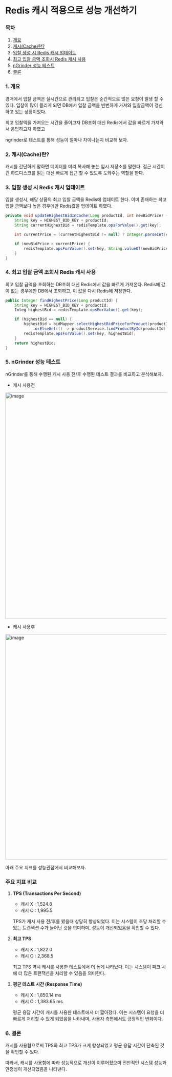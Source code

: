 # Redis 캐시 적용으로 성능 개선하기

### 목차

1. [개요](#1-개요)
2. [캐시(Cache)란?](#2-캐시cache란)
3. [입찰 생성 시 Redis 캐시 업데이트](#3-입찰-생성-시-redis-캐시-업데이트)
4. [최고 입찰 금액 조회시 Redis 캐시 사용](#4-최고-입찰-금액-조회시-redis-캐시-사용)
5. [nGrinder 성능 테스트](#5-ngrinder-성능-테스트)
6. [결론](#6-결론)

### 1. 개요

경매에서 입찰 금액은 실시간으로 관리되고 입찰은 순간적으로 많은 요청이 발생 할 수 있다. 입찰이 많이 몰리게 되면 DB에서 입찰 금액을 빈번하게 가져와 입찰금액이 갱신하고 있는 상황이었다.

최고 입찰액을 가져오는 시간을 줄이고자 DB조회 대신 Redis에서 값을 빠르게 가져와서 응답하고자 하였고

ngrinder로 테스트를 통해 성능이 얼마나 차이나는지 비교해 보자.

### 2. 캐시(Cache)란?

캐시를 간단하게 말하면 데이터를 미리 복사해 놓는 임시 저장소를 말한다. 접근 시간이 긴 하드디스크를 읽는 대신 빠르게 접근 할 수 있도록 도와주는 역할을 한다.

### 3. 입찰 생성 시 Redis 캐시 업데이트

입찰 생성시, 해당 상품의 최고 입찰 금액을 Redis에 업데이트 한다. 이미 존재하는 최고 입찰 금액보다 높은 경우에만 Redis값을 업데이트 하였다.

```java
private void updateHighestBidInCache(Long productId, int newBidPrice) {
    String key = HIGHEST_BID_KEY + productId;
    String currentHighestBid = redisTemplate.opsForValue().get(key);

    int currentPrice = (currentHighestBid != null) ? Integer.parseInt(currentHighestBid) : 0;

    if (newBidPrice > currentPrice) {
        redisTemplate.opsForValue().set(key, String.valueOf(newBidPrice));
    }
}
```

### 4. 최고 입찰 금액 조회시 Redis 캐시 사용

최고 입찰 금액을 조회하는 DB조회 대신 Redis에서 값을 빠르게 가져온다. Redis에 값이 없는 경우에만 DB에서 조회하고, 이 값을 다시 Redis에 저장한다.

```java
public Integer findHighestPrice(Long productId) {
    String key = HIGHEST_BID_KEY + productId;
    Integ highestBid = redisTemplate.opsForValue().get(key);

    if (highestBid == null) {
        highestBid = bidMapper.selectHighestBidPriceForProduct(productId)
            .orElseGet(() -> productService.findProductById(productId).getMinBidPrice());
        redisTemplate.opsForValue().set(key, highestBid);
    }
    return highestBid;
}
```

### 5. nGrinder 성능 테스트

nGrinder를 통해 수행된 캐시 사용 전/후 수행된 테스트 결과를 비교하고 분석해보자.

- 캐시 사용전

<img width="706" alt="image" src="https://github.com/Jammini/TIL/assets/59176149/7762ac2a-bf84-44a8-987d-725c643e3341">

- 캐시 사용후

<img width="703" alt="image" src="https://github.com/Jammini/TIL/assets/59176149/557afa43-f1d7-44c5-a97d-9ddd752633df">


아래 주요 지표를 성능관점에서 비교해보자.

### **주요 지표 비교**

1. **TPS (Transactions Per Second)**
    - 캐시 X : 1,524.8
    - 캐시 O : 1,995.5
    
    TPS가 캐시 사용 전/후를 봤을때 상당히 향상되었다. 이는 시스템이 초당 처리할 수 있는 트랜잭션 수가 늘어난 것을 의미하며, 성능이 개선되었음을 확인할 수 있다.
    
2. **최고 TPS**
    - 캐시 X : 1,822.0
    - 캐시 O : 2,368.5
    
    최고 TPS 역시 캐시를 사용한 테스트에서 더 높게 나타났다. 이는 시스템이 피크 시에 더 많은 트랜잭션을 처리할 수 있음을 의미한다.
    
3. **평균 테스트 시간 (Response Time)**
    - 캐시 X : 1,850.14 ms
    - 캐시 O : 1,383.65 ms
    
    평균 응답 시간이 캐시를 사용한 테스트에서 더 짧아졌다. 이는 시스템이 요청을 더 빠르게 처리할 수 있게 되었음을 나타내며, 사용자 측면에서도 긍정적인 변화이다.
    

### 6. 결론

캐시를 사용함으로써 TPS와 최고 TPS가 크게 향상되었고 평균 응답 시간이 단축된 것을 확인할 수 있다.

따라서, 캐시를 사용함에 따라 성능적으로 개선이 이루어졌으며 전반적인 시스템 성능과 안정성이 개선되었음을 나타낸다.